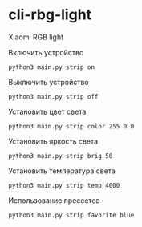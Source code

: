 # cli-rbg-light
Xiaomi RGB light

Включить устройство

    python3 main.py strip on

Выключить устройство

    python3 main.py strip off

Установить цвет света

    python3 main.py strip color 255 0 0

Установить яркость света

    python3 main.py strip brig 50

Установить температура света

    python3 main.py strip temp 4000

Использование прессетов

    python3 main.py strip favorite blue